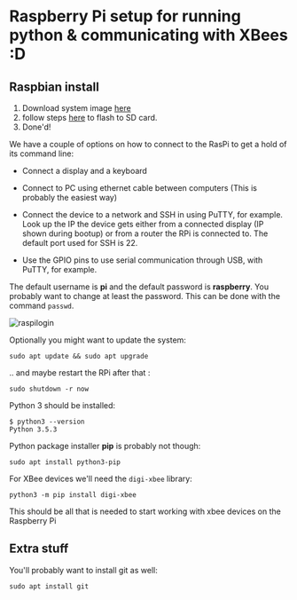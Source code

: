 # Raspberry Pi setup for running python & communicating with XBees :D

## Raspbian install
1. Download system image [here](https://www.raspberrypi.org/downloads/raspbian/)
2. follow steps [here](https://www.raspberrypi.org/documentation/installation/installing-images/) to flash to SD card.
3. Done'd!

We have a couple of options on how to connect to the RasPi to get a hold of its command line:
- Connect a display and a keyboard
- Connect to PC using ethernet cable between computers (This is probably the easiest way)
- Connect the device to a network and SSH in using PuTTY, for example. Look up the IP the device gets either from a connected display (IP shown during bootup) or from a router the RPi is connected to. The default port used for SSH is 22.

- Use the GPIO pins to use serial communication through USB, with PuTTY, for example.


The default username is **pi** and the default password is **raspberry**. You probably want to change at least the password. This can be done with the command `passwd`.

![raspilogin](../img/raspipassword.png)

Optionally you might want to update the system:
```
sudo apt update && sudo apt upgrade
```

.. and maybe restart the RPi after that : 
```
sudo shutdown -r now
```
Python 3 should be installed:
```
$ python3 --version
Python 3.5.3
```
Python package installer **pip** is probably not though:
```
sudo apt install python3-pip
```
For XBee devices we'll need the `digi-xbee` library:
```
python3 -m pip install digi-xbee
```
This should be all that is needed to start working with xbee devices on the Raspberry Pi

## Extra stuff
You'll probably want to install git as well:
```
sudo apt install git
```
